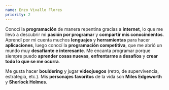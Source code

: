 ```yaml
---
name: Enzo Vivallo Flores
priority: 2
---
```


Conocí la **programación** de manera repentina gracias a **internet**, lo que me llevó a descubrir mi **pasión por programar** y **compartir mis conocimientos**. Aprendí por mi cuenta muchos **lenguajes** y **herramientas** para hacer **aplicaciones**, luego conocí la **programación competitiva**, que me abrió un mundo muy **desafiante e interesante**. Me encanta programar porque siempre puedo **aprender cosas nuevas**, **enfrentarme a desafíos** y **crear todo lo que se me ocurra**.

Me gusta hacer **bouldering** y jugar **videojuegos** (retro, de supervivencia, estrategia, etc.). Mis **personajes favoritos** de la vida son **Miles Edgeworth** y **Sherlock Holmes**.
